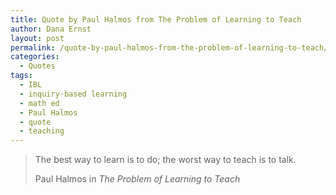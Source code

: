 ```yaml
---
title: Quote by Paul Halmos from The Problem of Learning to Teach
author: Dana Ernst
layout: post
permalink: /quote-by-paul-halmos-from-the-problem-of-learning-to-teach/
categories:
  - Quotes
tags:
  - IBL
  - inquiry-based learning
  - math ed
  - Paul Halmos
  - quote
  - teaching
---
```


<blockquote>
<p>The best way to learn is to do; the worst way to teach is to talk.</p>
<footer>Paul Halmos in <cite title="Source Title">The Problem of Learning to Teach</cite></footer>
</blockquote>

